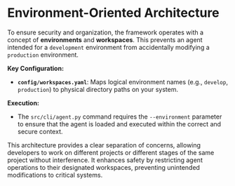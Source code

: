 # Environment-Oriented Architecture

To ensure security and organization, the framework operates with a concept of **environments** and **workspaces**. This prevents an agent intended for a `development` environment from accidentally modifying a `production` environment.

**Key Configuration:**
- **`config/workspaces.yaml`**: Maps logical environment names (e.g., `develop`, `production`) to physical directory paths on your system.

**Execution:**
- The `src/cli/agent.py` command requires the `--environment` parameter to ensure that the agent is loaded and executed within the correct and secure context.

This architecture provides a clear separation of concerns, allowing developers to work on different projects or different stages of the same project without interference. It enhances safety by restricting agent operations to their designated workspaces, preventing unintended modifications to critical systems.